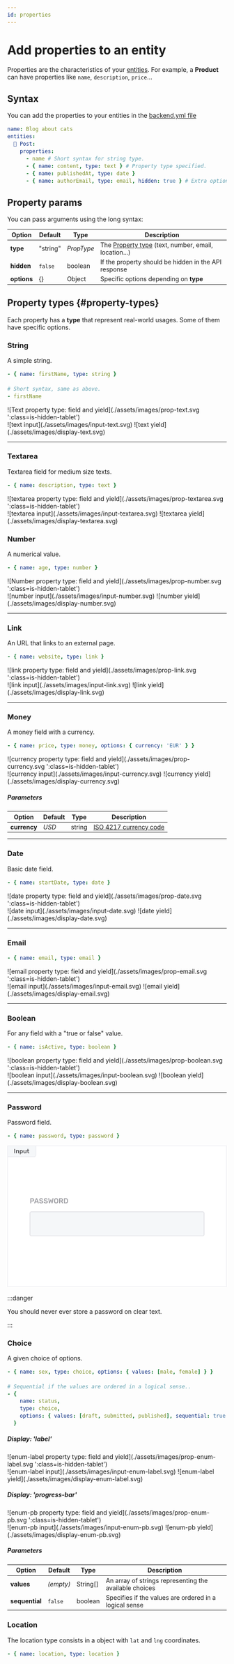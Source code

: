 ```yaml
---
id: properties
---
```


# Add properties to an entity

Properties are the characteristics of your [entities](entities). For example, a **Product** can have properties like `name`, `description`, `price`...

## Syntax

You can add the properties to your entities in the [backend.yml file](manifest-file)

```yaml
name: Blog about cats
entities:
  📝 Post:
    properties:
      - name # Short syntax for string type.
      - { name: content, type: text } # Property type specified.
      - { name: publishedAt, type: date }
      - { name: authorEmail, type: email, hidden: true } # Extra options.
```

## Property params

You can pass arguments using the long syntax:

| Option      | Default  | Type       | Description                                                             |
| ----------- | -------- | ---------- | ----------------------------------------------------------------------- |
| **type**    | "string" | _PropType_ | The [Property type](#property-types) (text, number, email, location...) |
| **hidden**  | `false`  | boolean    | If the property should be hidden in the API response                    |
| **options** | {}       | Object     | Specific options depending on **type**                                  |

## Property types {#property-types}

Each property has a **type** that represent real-world usages. Some of them have specific options.

### String

A simple string.

```yaml
- { name: firstName, type: string }

# Short syntax, same as above.
- firstName
```

<div class="show-result">
![Text property type: field and yield](./assets/images/prop-text.svg ':class=is-hidden-tablet')

  <div class="is-hidden-desktop"> 
    ![text input](./assets/images/input-text.svg)
    ![text yield](./assets/images/display-text.svg)
  </div>
</div>

---

### Textarea

Textarea field for medium size texts.

```yaml
- { name: description, type: text }
```

<div class="show-result">
![textarea property type: field and yield](./assets/images/prop-textarea.svg ':class=is-hidden-tablet')

  <div class="is-hidden-desktop"> 
    ![textarea input](./assets/images/input-textarea.svg)
    ![textarea yield](./assets/images/display-textarea.svg)
  </div>
</div>

### Number

A numerical value.

```yaml
- { name: age, type: number }
```

<div class="show-result">
![Number property type: field and yield](./assets/images/prop-number.svg ':class=is-hidden-tablet')

  <div class="is-hidden-desktop"> 
    ![number input](./assets/images/input-number.svg)
    ![number yield](./assets/images/display-number.svg)
  </div>
</div>

---

### Link

An URL that links to an external page.

```yaml
- { name: website, type: link }
```

<div class="show-result">
![link property type: field and yield](./assets/images/prop-link.svg ':class=is-hidden-tablet')

  <div class="is-hidden-desktop"> 
    ![link input](./assets/images/input-link.svg)
    ![link yield](./assets/images/display-link.svg)
  </div>
</div>

---

### Money

A money field with a currency.

```yaml
- { name: price, type: money, options: { currency: 'EUR' } }
```

<div class="show-result">
![currency property type: field and yield](./assets/images/prop-currency.svg ':class=is-hidden-tablet')

  <div class="is-hidden-desktop"> 
    ![currency input](./assets/images/input-currency.svg)
    ![currency yield](./assets/images/display-currency.svg)
  </div>
</div>

##### Parameters

| Option       | Default | Type   | Description                                                                                      |
| ------------ | ------- | ------ | ------------------------------------------------------------------------------------------------ |
| **currency** | _USD_   | string | [ISO 4217 currency code](https://en.wikipedia.org/wiki/ISO_4217#List_of_ISO_4217_currency_codes) |

---

### Date

Basic date field.

```yaml
- { name: startDate, type: date }
```

<div class="show-result">
![date property type: field and yield](./assets/images/prop-date.svg ':class=is-hidden-tablet')

  <div class="is-hidden-desktop"> 
    ![date input](./assets/images/input-date.svg)
    ![date yield](./assets/images/display-date.svg)
  </div>
</div>

---

### Email

```yaml
- { name: email, type: email }
```

<div class="show-result">
![email property type: field and yield](./assets/images/prop-email.svg ':class=is-hidden-tablet')

  <div class="is-hidden-desktop"> 
    ![email input](./assets/images/input-email.svg)
    ![email yield](./assets/images/display-email.svg)
  </div>
</div>

---

### Boolean

For any field with a "true or false" value.

```yaml
- { name: isActive, type: boolean }
```

<div class="show-result">
![boolean property type: field and yield](./assets/images/prop-boolean.svg ':class=is-hidden-tablet')

  <div class="is-hidden-desktop"> 
    ![boolean input](./assets/images/input-boolean.svg)
    ![boolean yield](./assets/images/display-boolean.svg)
  </div>
</div>

---

### Password

Password field.

```yaml
- { name: password, type: password }
```

![password property type field](./assets/images/prop-pw.svg ':class=is-hidden-tablet')

:::danger

You should never ever store a password on clear text.

:::

### Choice

A given choice of options.

```yaml
- { name: sex, type: choice, options: { values: [male, female] } }

# Sequential if the values are ordered in a logical sense..
- {
    name: status,
    type: choice,
    options: { values: [draft, submitted, published], sequential: true }
  }
```

##### Display: 'label'

<div class="show-result">
![enum-label property type: field and yield](./assets/images/prop-enum-label.svg ':class=is-hidden-tablet')

  <div class="is-hidden-desktop"> 
    ![enum-label input](./assets/images/input-enum-label.svg)
    ![enum-label yield](./assets/images/display-enum-label.svg)
  </div>
</div>

##### Display: 'progress-bar'

<div class="show-result">
![enum-pb property type: field and yield](./assets/images/prop-enum-pb.svg ':class=is-hidden-tablet')

  <div class="is-hidden-desktop"> 
    ![enum-pb input](./assets/images/input-enum-pb.svg)
    ![enum-pb yield](./assets/images/display-enum-pb.svg)
  </div>
</div>

##### Parameters

| Option         | Default   | Type     | Description                                            |
| -------------- | --------- | -------- | ------------------------------------------------------ |
| **values**     | _(empty)_ | String[] | An array of strings representing the available choices |
| **sequential** | `false`   | boolean  | Specifies if the values are ordered in a logical sense |

### Location

The location type consists in a object with `lat` and `lng` coordinates.

```yaml
- { name: location, type: location }
```
